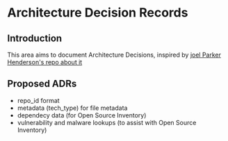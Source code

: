 # Architecture Decision Records

## Introduction

This area aims to document Architecture Decisions, inspired by
[joel Parker Henderson's repo about it](https://github.com/joelparkerhenderson/architecture-decision-record)

## Proposed ADRs

- repo_id format
- metadata (tech_type) for file metadata
- dependecy data (for Open Source Inventory)
- vulnerability and malware lookups (to assist with Open Source Inventory)
